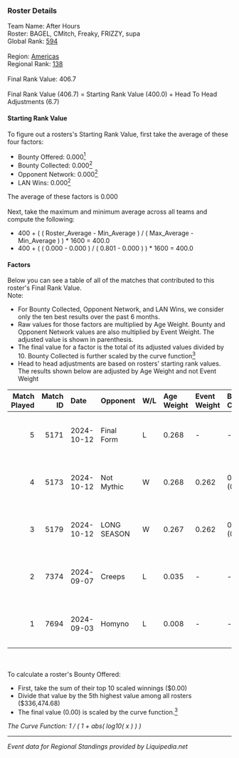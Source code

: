 ### Roster Details<br />
Team Name: After Hours<br />
Roster: BAGEL, CMitch, Freaky, FRIZZY, supa<br />
Global Rank: [594](../standings_global.md)<br />
<br />
Region: [Americas]( ../standings_americas.md)<br />
Regional Rank: [138]( ../standings_americas.md)<br />
<br />
Final Rank Value:  406.7<br />
<br />
Final Rank Value (406.7) = Starting Rank Value (400.0) + Head To Head Adjustments (6.7)<br />

#### Starting Rank Value<br />
To figure out a rosters's Starting Rank Value, first take the average of these four factors:<br />
- Bounty Offered: 0.000[<sup>1</sup>](#table2)
- Bounty Collected: 0.000[<sup>2</sup>](#table1)
- Opponent Network: 0.000[<sup>2</sup>](#table1)
- LAN Wins: 0.000[<sup>2</sup>](#table1)

The average of these factors is 0.000<br />
<br />
Next, take the maximum and minimum average across all teams and compute the following:<br />
- 400 + ( ( Roster_Average - Min_Average ) / ( Max_Average - Min_Average ) ) * 1600 = 400.0
- 400 + ( ( 0.000 - 0.000 ) / ( 0.801 - 0.000 ) ) * 1600 = 400.0


#### Factors<br />
Below you can see a table of all of the matches that contributed to this roster's Final Rank Value.<br />
Note:<br />

- For Bounty Collected, Opponent Network, and LAN Wins, we consider only the ten best results over the past 6 months.
- Raw values for those factors are multiplied by Age Weight. Bounty and Opponent Network values are also multiplied by Event Weight. The adjusted value is shown in parenthesis.
- The final value for a factor is the total of its adjusted values divided by 10. Bounty Collected is further scaled by the curve function[<sup>3</sup>](#curveFunction)
- Head to head adjustments are based on rosters' starting rank values. The results shown below are adjusted by Age Weight and not Event Weight
<span id="table1"></span><br />


| Match Played | Match ID | Date       | Opponent    | W/L | Age Weight | Event Weight | Bounty Collected | Opponent Network | LAN Wins  | H2H Adj. | Roster                                     |
| -: | -: | :- | :- | :- | :- | :- | :- | :- | :- | -: | :- |
|            5 |     5171 | 2024-10-12 | Final Form  | L   | 0.268      | -            | -                | -                | -         |    -2.03 | BAGEL, CMitch, Freaky, FRIZZY, supa        |
|            4 |     5173 | 2024-10-12 | Not Mythic  | W   | 0.268      | 0.262        | 0.000 (0.000)    | 0.012 (0.001)    | 0 (0.000) |     5.09 | BAGEL, CMitch, Freaky, FRIZZY, supa        |
|            3 |     5179 | 2024-10-12 | LONG SEASON | W   | 0.267      | 0.262        | 0.000 (0.000)    | 0.000 (0.000)    | 0 (0.000) |     4.18 | BAGEL, CMitch, Freaky, FRIZZY, supa        |
|            2 |     7374 | 2024-09-07 | Creeps      | L   | 0.035      | -            | -                | -                | -         |    -0.55 | CMitch, Freaky, FRIZZY, Icarus, LittleBEER |
|            1 |     7694 | 2024-09-03 | Homyno      | L   | 0.008      | -            | -                | -                | -         |    -0.04 | CMitch, Freaky, FRIZZY, Icarus, LittleBEER |

<br />
<span id="table2"></span><br />
To calculate a roster's Bounty Offered:<br />

- First, take the sum of their top 10 scaled winnings ($0.00)
- Divide that value by the 5th highest value among all rosters ($336,474.68)
- The final value (0.00) is scaled by the curve function.[<sup>3</sup>](#curveFunction)

<span id="curveFunction"></span>_The Curve Function: 1 / ( 1 + abs( log10( x ) ) )_<br />

---
_Event data for Regional Standings provided by Liquipedia.net_<br />
